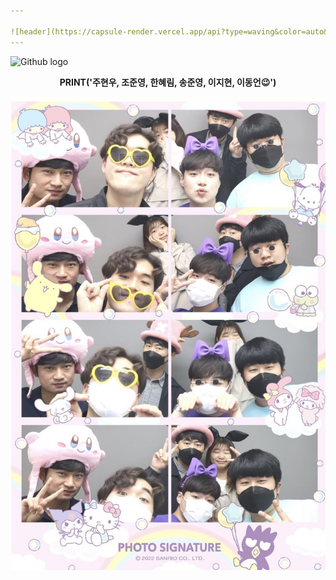 ```yaml
---

![header](https://capsule-render.vercel.app/api?type=waving&color=auto&height=300&section=header&text=LET%20ME%20INTRODUCE%20OURSELVES%20TO%20YOU&fontSize=35&animation=fadeIn&fontAlignY=38&desc=KNU%20Final%20Project%20-%20Team%20'machine129'&descAlignY=51&descAlign=62)
---
```




![Github logo]() 



__<p align='center'> PRINT('주현우, 조준영, 한혜림, 송준영, 이지현, 이동언😉') </p>__


<center> <img src="https://github.com/knu-final-project/.github/blob/main/KakaoTalk_20220511_130012419.jpg?raw=true" alt="출퇴근길" width="600"> </center>

